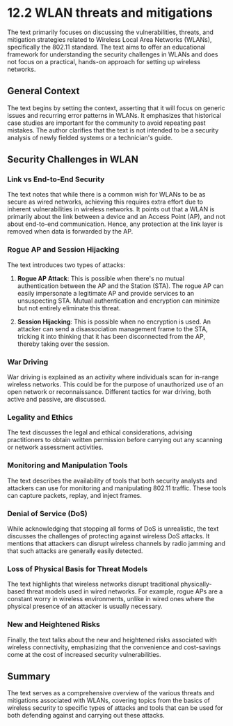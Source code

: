 # 12.2 WLAN threats and mitigations

The text primarily focuses on discussing the vulnerabilities, threats, and mitigation strategies related to Wireless Local Area Networks (WLANs), specifically the 802.11 standard. The text aims to offer an educational framework for understanding the security challenges in WLANs and does not focus on a practical, hands-on approach for setting up wireless networks.

## General Context

The text begins by setting the context, asserting that it will focus on generic issues and recurring error patterns in WLANs. It emphasizes that historical case studies are important for the community to avoid repeating past mistakes. The author clarifies that the text is not intended to be a security analysis of newly fielded systems or a technician's guide.

## Security Challenges in WLAN

### Link vs End-to-End Security
The text notes that while there is a common wish for WLANs to be as secure as wired networks, achieving this requires extra effort due to inherent vulnerabilities in wireless networks. It points out that a WLAN is primarily about the link between a device and an Access Point (AP), and not about end-to-end communication. Hence, any protection at the link layer is removed when data is forwarded by the AP.

### Rogue AP and Session Hijacking
The text introduces two types of attacks:

1. **Rogue AP Attack**: This is possible when there's no mutual authentication between the AP and the Station (STA). The rogue AP can easily impersonate a legitimate AP and provide services to an unsuspecting STA. Mutual authentication and encryption can minimize but not entirely eliminate this threat.

2. **Session Hijacking**: This is possible when no encryption is used. An attacker can send a disassociation management frame to the STA, tricking it into thinking that it has been disconnected from the AP, thereby taking over the session.

### War Driving
War driving is explained as an activity where individuals scan for in-range wireless networks. This could be for the purpose of unauthorized use of an open network or reconnaissance. Different tactics for war driving, both active and passive, are discussed.

### Legality and Ethics
The text discusses the legal and ethical considerations, advising practitioners to obtain written permission before carrying out any scanning or network assessment activities.

### Monitoring and Manipulation Tools
The text describes the availability of tools that both security analysts and attackers can use for monitoring and manipulating 802.11 traffic. These tools can capture packets, replay, and inject frames.

### Denial of Service (DoS)
While acknowledging that stopping all forms of DoS is unrealistic, the text discusses the challenges of protecting against wireless DoS attacks. It mentions that attackers can disrupt wireless channels by radio jamming and that such attacks are generally easily detected.

### Loss of Physical Basis for Threat Models
The text highlights that wireless networks disrupt traditional physically-based threat models used in wired networks. For example, rogue APs are a constant worry in wireless environments, unlike in wired ones where the physical presence of an attacker is usually necessary.

### New and Heightened Risks
Finally, the text talks about the new and heightened risks associated with wireless connectivity, emphasizing that the convenience and cost-savings come at the cost of increased security vulnerabilities.

## Summary

The text serves as a comprehensive overview of the various threats and mitigations associated with WLANs, covering topics from the basics of wireless security to specific types of attacks and tools that can be used for both defending against and carrying out these attacks.

